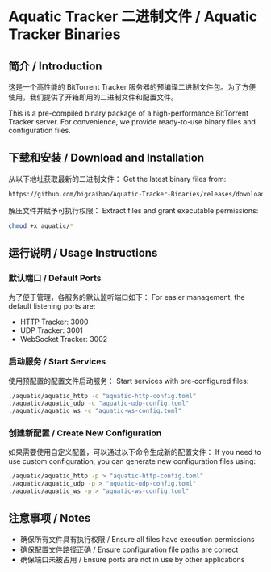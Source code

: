 # Aquatic Tracker 二进制文件 / Aquatic Tracker Binaries

## 简介 / Introduction

这是一个高性能的 BitTorrent Tracker 服务器的预编译二进制文件包。为了方便使用，我们提供了开箱即用的二进制文件和配置文件。

This is a pre-compiled binary package of a high-performance BitTorrent Tracker server. For convenience, we provide ready-to-use binary files and configuration files.

## 下载和安装 / Download and Installation

从以下地址获取最新的二进制文件：
Get the latest binary files from:
```bash
https://github.com/bigcaibao/Aquatic-Tracker-Binaries/releases/download/0.9.0/aquatic_0.9.0.tar.gz
```

解压文件并赋予可执行权限：
Extract files and grant executable permissions:

```bash
chmod +x aquatic/*
```

## 运行说明 / Usage Instructions

### 默认端口 / Default Ports

为了便于管理，各服务的默认监听端口如下：
For easier management, the default listening ports are:

- HTTP Tracker: 3000
- UDP Tracker: 3001
- WebSocket Tracker: 3002

### 启动服务 / Start Services

使用预配置的配置文件启动服务：
Start services with pre-configured files:

```bash
./aquatic/aquatic_http -c "aquatic-http-config.toml"
./aquatic/aquatic_udp -c "aquatic-udp-config.toml"
./aquatic/aquatic_ws -c "aquatic-ws-config.toml"
```

### 创建新配置 / Create New Configuration

如果需要使用自定义配置，可以通过以下命令生成新的配置文件：
If you need to use custom configuration, you can generate new configuration files using:

```bash
./aquatic/aquatic_http -p > "aquatic-http-config.toml"
./aquatic/aquatic_udp -p > "aquatic-udp-config.toml"
./aquatic/aquatic_ws -p > "aquatic-ws-config.toml"
```

## 注意事项 / Notes

- 确保所有文件具有执行权限 / Ensure all files have execution permissions
- 确保配置文件路径正确 / Ensure configuration file paths are correct
- 确保端口未被占用 / Ensure ports are not in use by other applications
